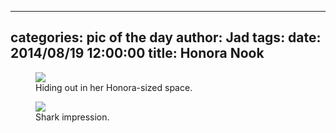 
---
categories: pic of the day
author: Jad
tags: 
date: 2014/08/19 12:00:00
title: Honora Nook
---

<figure>
<img src="/img/2014/08/19/img_20140819_113300342_medium.jpg" />
<figcaption>Hiding out in her Honora-sized space.</figcaption>
</figure>

<figure>
<img src="/img/2014/08/19/img_20140819_113233391_medium.jpg" />
<figcaption>Shark impression.</figcaption>
</figure>
